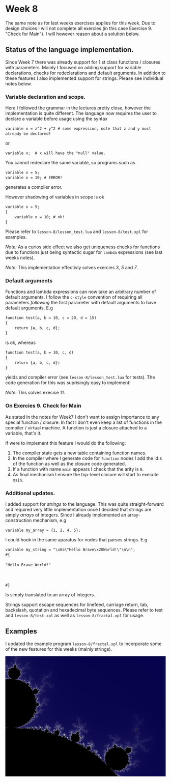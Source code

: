 # Week 8
The same note as for last weeks exercises applies for this week. Due to design choices I will not complete all exercies
(in this case Exercise 9. "Check for Main"). I will however reason about a solution below.


## Status of the language implementation.

Since Week 7 there was already support for 1:st class functions / closures with parameters. Mainly I focused on adding
support for variable declarations, checks for redeclarations and default arguments. In addition to these features I also
implemented support for strings. Please see individual notes below.


### Variable declaration and scope.
Here I followed the grammar in the lectures pretty close, however the implementation is quite different. The language
now requires the user to declare a variable before usage using the syntax

```
variable x = z^2 + y^2 # some expression, note that z and y must already be declared!
```
or

```
variable x;  # x will have the "null" value. 
```

You cannot redeclare the same variable, so programs such as

```
variable x = 5;
variable x = 10; # ERROR!
```
generates a compiler error. 

However shadowing of variables in scope is ok

```
variable x = 5;
{
    variable x = 10; # ok!
}
```

Please refer to `lesson-8/lesson_test.lua` and `lesson-8/test.xpl` for examples. 

*Note:* As a curios side effect we also get uniqueness checks for functions due to functions just being syntactic sugar
for `lambda` expressions (see last weeks notes).


*Note:* This implementation effectivly solves exercies *3*, *5* and *7*.


### Default arguments
Functions and lambda expressions can now take an arbitrary number of default arguments. I follow the `c-style`
convention of requiring all parameters _following_ the first parameter with default arguments to have default arguments.
E.g 

```
function test(a, b = 10, c = 20, d = 15)
{
    return {a, b, c, d};
}
```
is ok, whereas
```
function test(a, b = 10, c, d)
{
    return {a, b, c, d};
}
```
yields and compiler error (see `lesson-8/lesson_test.lua` for tests). The code generation for this was suprisingly easy
to implement!


*Note:* This solves execise *11*.


### On Exercies 9. Check for Main
As stated in the notes for Week7 I don't want to assign importance to any special function / closure. In fact I don't
even keep a list of functions in the compiler / virtual machine. A function is just a closure attached to a variable,
that's it. 

If were to implement this feature I would do the following:

1. The compiler state gets a new table containing function names.
2. In the compiler where I generate code for `function` nodes I add the id:s of the function as well as the closure code
   generated. 
3. If a function with name `main` appears I check that the arity is `0`.
4. As final mechanism I ensure the top-level closure will start to execute `main`.


### Additional updates.
I added support for *strings* to the language. This was quite straight-forward and required very little implementation
once I decided that strings are simply *arrays* of integers. Since I already implemented an array-construction
mechanism, e.g

```
variable my_array = {1, 2, 4, 5};
```

I could hook in the same aparatus for nodes that parses strings. E.g 

```
variable my_string = "\x0a\"Hello Brave\x20World!\"\n\n";
#{

"Hello Brave World!"



#}
```
Is simply translated to an array of integers.

Strings support escape sequences for linefeed, carriage return, tab, backslash, quotation and hexadecimal byte
sequences. Please refer to test and `lesson-8/test.xpl` as well as `lesson-8/fractal.xpl` for usage.


## Examples
I updated the example program `lesson-8/fractal.xpl` to incorporate some of the new features for this weeks (mainly
strings). 

![mandelbrot](mandelbrot.png)
